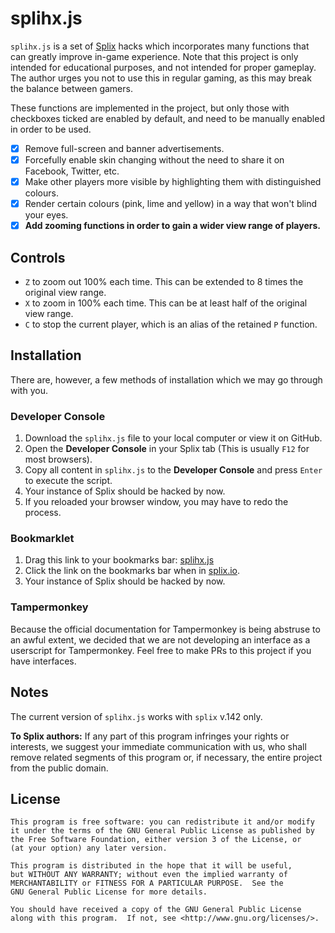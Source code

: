 # splihx.js

`splihx.js` is a set of [Splix](https://splix.io/) hacks which incorporates many functions that can greatly improve in-game experience. Note that this project is only intended for educational purposes, and not intended for proper gameplay. The author urges you not to use this in regular gaming, as this may break the balance between gamers.

These functions are implemented in the project, but only those with checkboxes ticked are enabled by default, and need to be manually enabled in order to be used.

-   [x] Remove full-screen and banner advertisements.
-   [x] Forcefully enable skin changing without the need to share it on Facebook, Twitter, etc.
-   [x] Make other players more visible by highlighting them with distinguished colours.
-   [x] Render certain colours (pink, lime and yellow) in a way that won't blind your eyes.
-   [x] **Add zooming functions in order to gain a wider view range of players.**

## Controls

-   `Z` to zoom out 100% each time. This can be extended to 8 times the original view range.
-   `X` to zoom in 100% each time. This can be at least half of the original view range.
-   `C` to stop the current player, which is an alias of the retained `P` function.

## Installation

There are, however, a few methods of installation which we may go through with you.

### Developer Console

1.  Download the `splihx.js` file to your local computer or view it on GitHub.
2.  Open the **Developer Console** in your Splix tab (This is usually `F12` for most browsers).
3.  Copy all content in `splihx.js` to the **Developer Console** and press `Enter` to execute the script.
4.  Your instance of Splix should be hacked by now.
5.  If you reloaded your browser window, you may have to redo the process.

### Bookmarklet

1.  Drag this link to your bookmarks bar: <a href="javascript:eval('function f(){i=document.createElement(\'script\');i.src=\'//jeffswt.tk/meta/splihx.js\';document.body.append(i);}f();')">splihx.js</a>
2.  Click the link on the bookmarks bar when in [splix.io](https://splix.io).
3.  Your instance of Splix should be hacked by now.

### Tampermonkey

Because the official documentation for Tampermonkey is being abstruse to an awful extent, we decided that we are not developing an interface as a userscript for Tampermonkey. Feel free to make PRs to this project if you have interfaces.

## Notes

The current version of `splihx.js` works with `splix` v.142 only.

<!--In consideration of the income of the author of Splix, we decided that the automatic removal of the advertisements should not be turned on by default, although no explicit notices of such are displayed on its official website. If you really need this function due to various reasons, for instance, having certain services blocked, please turn this on manually in the script.-->

<!--Also, to encourage the spread of this game, we decided that the force enabling of skin customization should not be turned on by default. This function is only intended for those lacking an open network, therefore not begin accessible to Facebook, Twitter and other services, and shall be turned on manually in the script.-->

**To Splix authors:** If any part of this program infringes your rights or interests, we suggest your immediate communication with us, who shall remove related segments of this program or, if necessary, the entire project from the public domain.

## License

```
This program is free software: you can redistribute it and/or modify
it under the terms of the GNU General Public License as published by
the Free Software Foundation, either version 3 of the License, or
(at your option) any later version.

This program is distributed in the hope that it will be useful,
but WITHOUT ANY WARRANTY; without even the implied warranty of
MERCHANTABILITY or FITNESS FOR A PARTICULAR PURPOSE.  See the
GNU General Public License for more details.

You should have received a copy of the GNU General Public License
along with this program.  If not, see <http://www.gnu.org/licenses/>.
```
